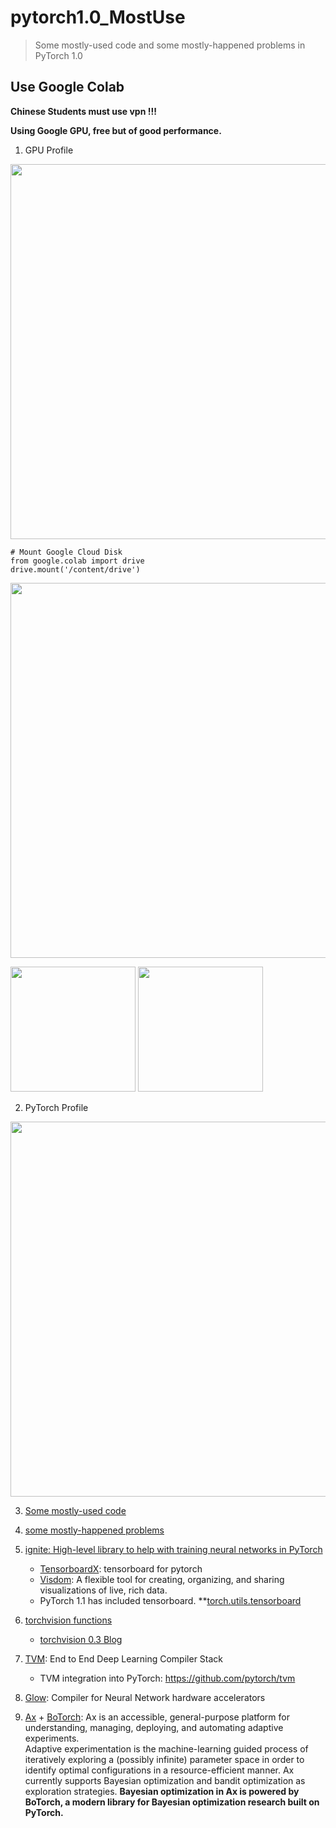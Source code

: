 # pytorch1.0_MostUse
> Some mostly-used code and some mostly-happened problems in PyTorch 1.0

## Use Google Colab
  
**Chinese Students must use vpn !!!**
  
**Using Google GPU, free but of good performance.**
  
1. GPU Profile  
<p>
  <img src="https://github.com/lcylmhlcy/pytorch1.0_MostUse/raw/master/img/1.png" width=600>
</p>
  
```
# Mount Google Cloud Disk
from google.colab import drive
drive.mount('/content/drive')
```
  
<p>
  <img src="https://github.com/lcylmhlcy/pytorch1.0_MostUse/raw/master/img/10.png" width=600>
</p>
  
<p>
  <img src="https://github.com/lcylmhlcy/pytorch1.0_MostUse/raw/master/img/11.png" width=200>
  <img src="https://github.com/lcylmhlcy/pytorch1.0_MostUse/raw/master/img/12.png" width=200>
</p>
  
2. PyTorch Profile  
<p>
  <img src="https://github.com/lcylmhlcy/pytorch1.0_MostUse/raw/master/img/2.png" width=600>
</p>
  
3. [Some mostly-used code](https://github.com/lcylmhlcy/pytorch1.0_MostUse/blob/master/pytorch1_0_.ipynb)
  
4. [some mostly-happened problems](https://github.com/lcylmhlcy/pytorch1.0_MostUse/blob/master/some_problems.md)  
  
5. [ignite: High-level library to help with training neural networks in PyTorch](https://github.com/lcylmhlcy/pytorch1.0_MostUse/tree/master/ignite)  
    - [TensorboardX](https://github.com/lanpa/tensorboardX): tensorboard for pytorch
    - [Visdom](https://github.com/facebookresearch/visdom): A flexible tool for creating, organizing, and sharing visualizations of live, rich data. 
    - PyTorch 1.1 has included tensorboard. **[torch.utils.tensorboard](https://pytorch.org/docs/stable/tensorboard.html)  
  
6. [torchvision functions](https://github.com/lcylmhlcy/pytorch1.0_MostUse/blob/master/torchvision.md)  
    - [torchvision 0.3 Blog](https://github.com/pytorch/vision/releases)

7. [TVM](https://github.com/dmlc/tvm): End to End Deep Learning Compiler Stack  
    - TVM integration into PyTorch: https://github.com/pytorch/tvm  
  
8. [Glow](https://github.com/pytorch/glow): Compiler for Neural Network hardware accelerators  

9. [Ax](https://github.com/facebook/Ax) + [BoTorch](https://github.com/pytorch/botorch): Ax is an accessible, general-purpose platform for understanding, managing, deploying, and automating adaptive experiments.  
    Adaptive experimentation is the machine-learning guided process of iteratively exploring a (possibly infinite) parameter space in order to identify optimal configurations in a resource-efficient manner. Ax currently supports Bayesian optimization and bandit optimization as exploration strategies. **Bayesian optimization in Ax is powered by BoTorch, a modern library for Bayesian optimization research built on PyTorch.**  
